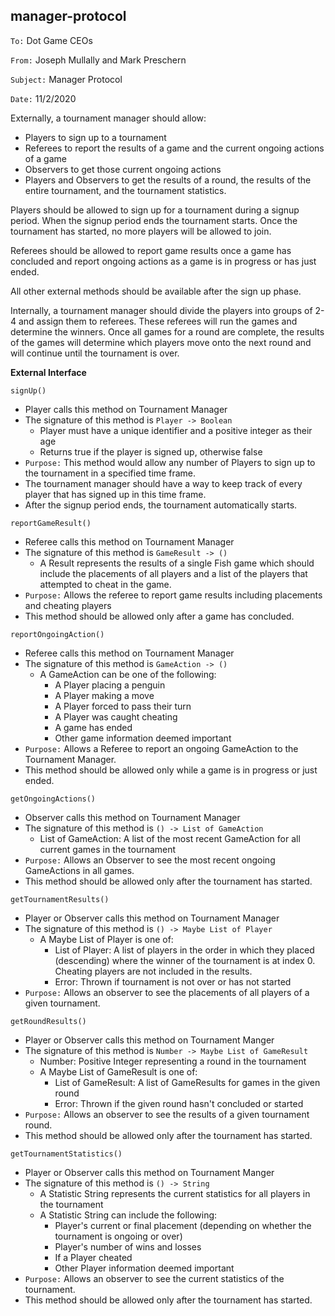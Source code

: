 ##  manager-protocol

`To:` Dot Game CEOs

`From:` Joseph Mullally and Mark Preschern

`Subject:` Manager Protocol

`Date:` 11/2/2020

Externally, a tournament manager should allow: 
- Players to sign up to a tournament 
- Referees to report the results of a game and the current ongoing actions of a game
- Observers to get those current ongoing actions
- Players and Observers to get the results of a round, the results of the entire tournament, and 
the tournament statistics.

Players should be allowed to sign up for a tournament during a signup period. When the signup period ends the 
tournament starts. Once the tournament has started, no more players will be allowed to join.

Referees should be allowed to report game results once a game has concluded and report ongoing actions
as a game is in progress or has just ended.

All other external methods should be available after the sign up phase.

Internally, a tournament manager should divide the players into groups of 2-4 and assign them to 
referees. These referees will run the games and determine the winners. Once all games for a round 
are complete, the results of the games will determine which players move onto the next round and
will continue until the tournament is over.

**External Interface**

`signUp()`
- Player calls this method on Tournament Manager
- The signature of this method is `Player -> Boolean`
    - Player must have a unique identifier and a positive integer as their age
    - Returns true if the player is signed up, otherwise false
- `Purpose:` This method would allow any number of Players to sign up to the tournament in 
a specified time frame.
- The tournament manager should have a way to keep track of every player that has signed 
up in this time frame.
- After the signup period ends, the tournament automatically starts.

`reportGameResult()`
- Referee calls this method on Tournament Manager
- The signature of this method is `GameResult -> ()`
    - A Result represents the results of a single Fish game which should include the placements of 
    all players and a list of the players that attempted to cheat in the game.
- `Purpose:` Allows the referee to report game results including placements and cheating players
- This method should be allowed only after a game has concluded.

`reportOngoingAction()`
- Referee calls this method on Tournament Manager
- The signature of this method is `GameAction -> ()`
    - A GameAction can be one of the following:
        - A Player placing a penguin
        - A Player making a move
        - A Player forced to pass their turn
        - A Player was caught cheating
        - A game has ended
        - Other game information deemed important
- `Purpose:` Allows a Referee to report an ongoing GameAction to the Tournament Manager.
- This method should be allowed only while a game is in progress or just ended.

`getOngoingActions()`
- Observer calls this method on Tournament Manager
- The signature of this method is `() -> List of GameAction`
    - List of GameAction: A list of the most recent GameAction for all current games in 
    the tournament
- `Purpose:` Allows an Observer to see the most recent ongoing GameActions in all games.
- This method should be allowed only after the tournament has started.

`getTournamentResults()`
- Player or Observer calls this method on Tournament Manager
- The signature of this method is `() -> Maybe List of Player`
    - A Maybe List of Player is one of:
        - List of Player: A list of players in the order in which they placed (descending) where the
         winner of the tournament is at index 0. Cheating players are not included in the results.
        - Error: Thrown if tournament is not over or has not started
- `Purpose:` Allows an observer to see the placements of all players of a given tournament.

`getRoundResults()`
- Player or Observer calls this method on Tournament Manger
- The signature of this method is `Number -> Maybe List of GameResult`
    - Number: Positive Integer representing a round in the tournament
    - A Maybe List of GameResult is one of:
        - List of GameResult: A list of GameResults for games in the given round
        - Error: Thrown if the given round hasn't concluded or started
- `Purpose:` Allows an observer to see the results of a given tournament round.
- This method should be allowed only after the tournament has started.

`getTournamentStatistics()`
- Player or Observer calls this method on Tournament Manger
- The signature of this method is `() -> String`
    - A Statistic String represents the current statistics for all players in the tournament
    - A Statistic String can include the following:
        - Player's current or final placement (depending on whether the tournament is ongoing or over)
        - Player's number of wins and losses
        - If a Player cheated
        - Other Player information deemed important
- `Purpose:` Allows an observer to see the current statistics of the tournament.
- This method should be allowed only after the tournament has started.
